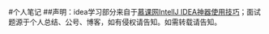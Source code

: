 #个人笔记
##声明：idea学习部分来自于[慕课网IntellJ IDEA神器使用技巧](https://www.imooc.com/learn/924)；面试题源于个人总结、公号、博客，如有侵权请告知。如需转载请告知。